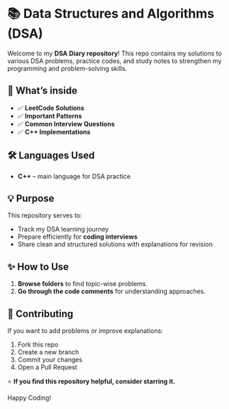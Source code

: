 # 📚 Data Structures and Algorithms (DSA)

Welcome to my **DSA Diary repository**! This repo contains my solutions to various DSA problems, practice codes, and study notes to strengthen my programming and problem-solving skills.

## 🚀 What’s inside

- ✅ **LeetCode Solutions**
- ✅ **Important Patterns**
- ✅ **Common Interview Questions**
- ✅ **C++ Implementations**

## 🛠️ Languages Used

- **C++** – main language for DSA practice

## 💡 Purpose

This repository serves to:

- Track my DSA learning journey
- Prepare efficiently for **coding interviews**
- Share clean and structured solutions with explanations for revision

## ✨ How to Use

1. **Browse folders** to find topic-wise problems.
2. **Go through the code comments** for understanding approaches.
   
## 📝 Contributing

If you want to add problems or improve explanations:

1. Fork this repo
2. Create a new branch
3. Commit your changes
4. Open a Pull Request


⭐ **If you find this repository helpful, consider starring it.**

Happy Coding!
